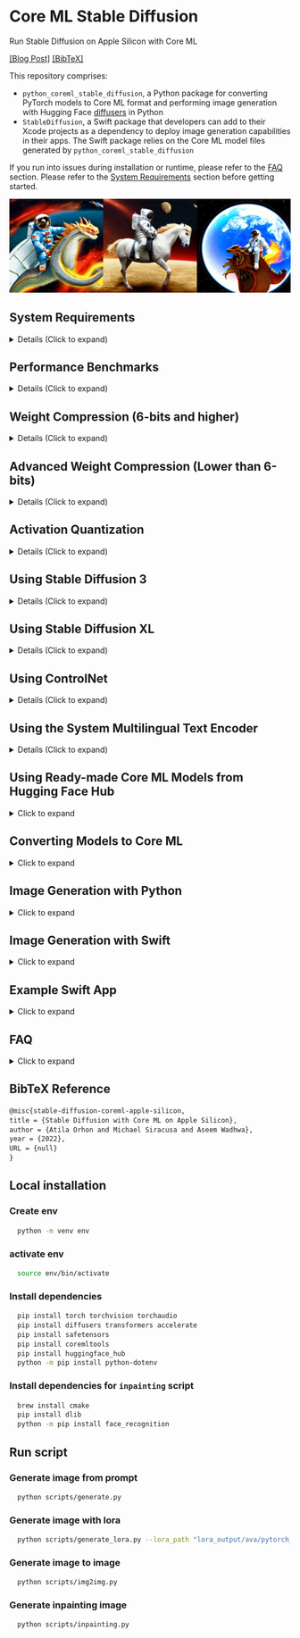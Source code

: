 # Core ML Stable Diffusion

Run Stable Diffusion on Apple Silicon with Core ML

[\[Blog Post\]](https://machinelearning.apple.com/research/stable-diffusion-coreml-apple-silicon) [\[BibTeX\]](#bibtex)

This repository comprises:

- `python_coreml_stable_diffusion`, a Python package for converting PyTorch models to Core ML format and performing
  image generation with Hugging Face [diffusers](https://github.com/huggingface/diffusers) in Python
- `StableDiffusion`, a Swift package that developers can add to their Xcode projects as a dependency to deploy image
  generation capabilities in their apps. The Swift package relies on the Core ML model files generated by
  `python_coreml_stable_diffusion`

If you run into issues during installation or runtime, please refer to the [FAQ](#faq) section. Please refer to
the [System Requirements](#system-requirements) section before getting started.

<img src="assets/readme_reel.png">

## <a name="system-requirements"></a> System Requirements

<details>
  <summary> Details (Click to expand) </summary>

Model Conversion:

 macOS | Python | coremltools |
:-----:|:------:|:-----------:|
 13.1  |  3.8   |     7.0     |

Project Build:

 macOS | Xcode | Swift |
:-----:|:-----:|:-----:|
 13.1  | 14.3  |  5.8  |

Target Device Runtime:

 macOS | iPadOS, iOS |
:-----:|:-----------:|
 13.1  |    16.2     |

Target Device Runtime ([With Memory Improvements](#compression-6-bits-and-higher)):

 macOS | iPadOS, iOS |
:-----:|:-----------:|
 14.0  |    17.0     |

Target Device Hardware Generation:

 Mac | iPad | iPhone |
:---:|:----:|:------:|
 M1  |  M1  |  A14   |

</details>

## <a name="performance-benchmark"></a> Performance Benchmarks

<details>
  <summary> Details (Click to expand) </summary>


[`stabilityai/stable-diffusion-2-1-base`](https://huggingface.co/apple/coreml-stable-diffusion-2-1-base) (512x512)

| Device            | `--compute-unit` | `--attention-implementation` | End-to-End Latency (s) | Diffusion Speed (iter/s) |
|-------------------|------------------|------------------------------|------------------------|--------------------------|
| iPhone 12 Mini    | `CPU_AND_NE`     | `SPLIT_EINSUM_V2`            | 18.5*                  | 1.44                     |
| iPhone 12 Pro Max | `CPU_AND_NE`     | `SPLIT_EINSUM_V2`            | 15.4                   | 1.45                     |
| iPhone 13         | `CPU_AND_NE`     | `SPLIT_EINSUM_V2`            | 10.8*                  | 2.53                     |
| iPhone 13 Pro Max | `CPU_AND_NE`     | `SPLIT_EINSUM_V2`            | 10.4                   | 2.55                     |
| iPhone 14         | `CPU_AND_NE`     | `SPLIT_EINSUM_V2`            | 8.6                    | 2.57                     |
| iPhone 14 Pro Max | `CPU_AND_NE`     | `SPLIT_EINSUM_V2`            | 7.9                    | 2.69                     |
| iPad Pro (M1)     | `CPU_AND_NE`     | `SPLIT_EINSUM_V2`            | 11.2                   | 2.19                     |
| iPad Pro (M2)     | `CPU_AND_NE`     | `SPLIT_EINSUM_V2`            | 7.0                    | 3.07                     |

<details>
  <summary> Details (Click to expand) </summary>

- This benchmark was conducted by Apple and Hugging Face using public beta versions of iOS 17.0, iPadOS 17.0 and macOS
  14.0 Seed 8 in August 2023.
- The performance data was collected using the `benchmark` branch of
  the [Diffusers app](https://github.com/huggingface/swift-coreml-diffusers)
- Swift code is not fully optimized, introducing up to ~10% overhead unrelated to Core ML model execution.
- The median latency value across 5 back-to-back end-to-end executions are reported
- The image generation procedure follows the standard configuration: 20 inference steps, 512x512 output image
  resolution, 77 text token sequence length, classifier-free guidance (batch size of 2 for unet).
- The actual prompt length does not impact performance because the Core ML model is converted with a static shape that
  computes the forward pass for all of the 77 elements (`tokenizer.model_max_length`) in the text token sequence
  regardless of the actual length of the input text.
- Weights are compressed to 6 bit precision. Please refer to [this section](#compression-6-bits-and-higher) for details.
- Activations are in float16 precision for both the GPU and the Neural Engine.
- `*` indicates that
  the [reduceMemory](https://github.com/apple/ml-stable-diffusion/blob/main/swift/StableDiffusion/pipeline/StableDiffusionPipeline.swift#L91)
  option was enabled which loads and unloads models just-in-time to avoid memory shortage. This added up to 2 seconds to
  the end-to-end latency.
- In the benchmark table, we report the best performing `--compute-unit` and `--attention-implementation` values per
  device. The former does not modify the Core ML model and can be applied during runtime. The latter modifies the Core
  ML model. Note that the best performing compute unit is model version and hardware-specific.
- Note that the performance optimizations in this repository (e.g. `--attention-implementation`) are generally
  applicable to Transformers and not customized to Stable Diffusion. Better performance may be observed upon custom
  kernel tuning. Therefore, these numbers do not represent **peak** HW capability.
- Performance may vary across different versions of Stable Diffusion due to architecture changes in the model itself.
  Each reported number is specific to the model version mentioned in that context.
- Performance may vary due to factors like increased system load from other applications or suboptimal device thermal
  state.

</details>


[`stabilityai/stable-diffusion-xl-base-1.0-ios`](https://huggingface.co/apple/coreml-stable-diffusion-xl-base-ios) (
768x768)

| Device            | `--compute-unit` | `--attention-implementation` | End-to-End Latency (s) | Diffusion Speed (iter/s) |
|-------------------|------------------|------------------------------|------------------------|--------------------------|
| iPhone 12 Pro     | `CPU_AND_NE`     | `SPLIT_EINSUM`               | 116*                   | 0.50                     |
| iPhone 13 Pro Max | `CPU_AND_NE`     | `SPLIT_EINSUM`               | 86*                    | 0.68                     |
| iPhone 14 Pro Max | `CPU_AND_NE`     | `SPLIT_EINSUM`               | 77*                    | 0.83                     |
| iPhone 15 Pro Max | `CPU_AND_NE`     | `SPLIT_EINSUM`               | 31                     | 0.85                     |
| iPad Pro (M1)     | `CPU_AND_NE`     | `SPLIT_EINSUM`               | 36                     | 0.69                     |
| iPad Pro (M2)     | `CPU_AND_NE`     | `SPLIT_EINSUM`               | 27                     | 0.98                     |

<details>
  <summary> Details (Click to expand) </summary>

- This benchmark was conducted by Apple and Hugging Face using iOS 17.0.2 and iPadOS 17.0.2 in September 2023.
- The performance data was collected using the `benchmark` branch of
  the [Diffusers app](https://github.com/huggingface/swift-coreml-diffusers)
- The median latency value across 5 back-to-back end-to-end executions are reported
- The image generation procedure follows this configuration: 20 inference steps, 768x768 output image resolution, 77
  text token sequence length, classifier-free guidance (batch size of 2 for unet).
- `Unet.mlmodelc` is compressed to 4.04 bit precision following
  the [Mixed-Bit Palettization](#compression-lower-than-6-bits) algorithm recipe
  published [here](https://huggingface.co/apple/coreml-stable-diffusion-mixed-bit-palettization/blob/main/recipes/stabilityai-stable-diffusion-xl-base-1.0_palettization_recipe.json)
- All models except for `Unet.mlmodelc` are compressed to 16 bit precision
- [madebyollin/sdxl-vae-fp16-fix](https://huggingface.co/madebyollin/sdxl-vae-fp16-fix)
  by [@madebyollin](https://github.com/madebyollin) was used as the source PyTorch model for `VAEDecoder.mlmodelc` in
  order to enable float16 weight and activation quantization for the VAE model.
- `--attention-implementation SPLIT_EINSUM` is chosen in lieu of `SPLIT_EINSUM_V2` due to the prohibitively long
  compilation time of the latter
- `*` indicates that
  the [reduceMemory](https://github.com/apple/ml-stable-diffusion/blob/main/swift/StableDiffusion/pipeline/StableDiffusionPipeline.swift#L91)
  option was enabled which loads and unloads models just-in-time to avoid memory shortage. This added significant
  overhead to the end-to-end latency. Note that end-to-end latency difference between `iPad Pro (M1)` and
  `iPhone 13 Pro Max` despite identical diffusion speed.
- The actual prompt length does not impact performance because the Core ML model is converted with a static shape that
  computes the forward pass for all of the 77 elements (`tokenizer.model_max_length`) in the text token sequence
  regardless of the actual length of the input text.
- In the benchmark table, we report the best performing `--compute-unit` and `--attention-implementation` values per
  device. The former does not modify the Core ML model and can be applied during runtime. The latter modifies the Core
  ML model. Note that the best performing compute unit is model version and hardware-specific.
- Note that the performance optimizations in this repository (e.g. `--attention-implementation`) are generally
  applicable to Transformers and not customized to Stable Diffusion. Better performance may be observed upon custom
  kernel tuning. Therefore, these numbers do not represent **peak** HW capability.
- Performance may vary across different versions of Stable Diffusion due to architecture changes in the model itself.
  Each reported number is specific to the model version mentioned in that context.
- Performance may vary due to factors like increased system load from other applications or suboptimal device thermal
  state.

</details>



[`stabilityai/stable-diffusion-xl-base-1.0`](https://huggingface.co/apple/coreml-stable-diffusion-xl-base) (1024x1024)

| Device                | `--compute-unit` | `--attention-implementation` | End-to-End Latency (s) | Diffusion Speed (iter/s) |
|-----------------------|------------------|------------------------------|------------------------|--------------------------|
| MacBook Pro (M1 Max)  | `CPU_AND_GPU`    | `ORIGINAL`                   | 46                     | 0.46                     |
| MacBook Pro (M2 Max)  | `CPU_AND_GPU`    | `ORIGINAL`                   | 37                     | 0.57                     |
| Mac Studio (M1 Ultra) | `CPU_AND_GPU`    | `ORIGINAL`                   | 25                     | 0.89                     |
| Mac Studio (M2 Ultra) | `CPU_AND_GPU`    | `ORIGINAL`                   | 20                     | 1.11                     |

<details>
  <summary> Details (Click to expand) </summary>

- This benchmark was conducted by Apple and Hugging Face using public beta versions of iOS 17.0, iPadOS 17.0 and macOS
  14.0 in July 2023.
- The performance data was collected by running the `StableDiffusion` Swift pipeline.
- The median latency value across 3 back-to-back end-to-end executions are reported
- The image generation procedure follows the standard configuration: 20 inference steps, 1024x1024 output image
  resolution, classifier-free guidance (batch size of 2 for unet).
- Weights and activations are in float16 precision
- Performance may vary across different versions of Stable Diffusion due to architecture changes in the model itself.
  Each reported number is specific to the model version mentioned in that context.
- Performance may vary due to factors like increased system load from other applications or suboptimal device thermal
  state. Given these factors, we do not report sub-second variance in latency.

</details>
</details>

## <a name="compression-6-bits-and-higher"></a> Weight Compression (6-bits and higher)

<details>
  <summary> Details (Click to expand) </summary>

coremltools-7.0 supports advanced weight compression techniques
for [pruning](https://coremltools.readme.io/v7.0/docs/pruning), [palettization](https://coremltools.readme.io/v7.0/docs/palettization-overview)
and [linear 8-bit quantization](https://coremltools.readme.io/v7.0/docs/quantization-aware-training). For these
techniques, `coremltools.optimize.torch.*` includes APIs that require fine-tuning to maintain accuracy at higher
compression rates whereas `coremltools.optimize.coreml.*` includes APIs that are applied post-training and are
data-free.

We demonstrate how
data-free [post-training palettization](https://coremltools.readme.io/v7.0/docs/post-training-palettization) implemented
in `coremltools.optimize.coreml.palettize_weights` enables us to achieve greatly improved performance for Stable
Diffusion on mobile devices. This API implements the [Fast Exact k-Means](https://arxiv.org/abs/1701.07204) algorithm
for optimal weight clustering which yields more accurate palettes. Using `--quantize-nbits {2,4,6,8}`
during [conversion](#converting-models-to-coreml) is going to apply this compression to the unet and text_encoder
models.

For best results, we
recommend [training-time palettization](https://coremltools.readme.io/v7.0/docs/training-time-palettization):
`coremltools.optimize.torch.palettization.DKMPalettizer` if fine-tuning your model is feasible. This API implements
the [Differentiable k-Means (DKM)](https://machinelearning.apple.com/research/differentiable-k-means) learned
palettization algorithm. In this exercise, we stick to post-training palettization for the sake of simplicity and ease
of reproducibility.

The Neural Engine is capable of accelerating models with low-bit palettization: 1, 2, 4, 6 or 8 bits. With iOS 17 and
macOS 14, compressed weights for Core ML models can be just-in-time decompressed during runtime (as opposed to
ahead-of-time decompression upon load) to match the precision of activation tensors. This yields significant memory
savings and enables models to run on devices with smaller RAM (e.g. iPhone 12 Mini). In addition, compressed weights are
faster to fetch from memory which reduces the latency of memory bandwidth-bound layers. The just-in-time decompression
behavior depends on the compute unit, layer type and hardware generation.

| Weight Precision |  `--compute-unit`  | [`stabilityai/stable-diffusion-2-1-base`](https://huggingface.co/apple/coreml-stable-diffusion-2-1-base) generating *"a high quality photo of a surfing dog"* |
|:----------------:|:------------------:|---------------------------------------------------------------------------------------------------------------------------------------------------------------|
|      6-bit       | cpuAndNeuralEngine | <img src="assets/palette6_cpuandne_readmereel.png">                                                                                                           |
|      16-bit      | cpuAndNeuralEngine | <img src="assets/float16_cpuandne_readmereel.png">                                                                                                            |
|      16-bit      |     cpuAndGPU      | <img src="assets/float16_gpu_readmereel.png">                                                                                                                 |

Note that there are minor differences across 16-bit (float16) and 6-bit results. These differences are comparable to the
differences across float16 and float32 or differences across compute units as exemplified above. We recommend a minimum
of 6 bits for palettizing Stable Diffusion. Smaller number of bits (1, 2 and 4) will require either fine-tuning or
advanced palettization techniques such as [MBP](#compression-lower-than-6-bits).

Resources:

- [Core ML Tools Docs: Optimizing Models](https://coremltools.readme.io/v7.0/docs/optimizing-models)
- [WWDC23 Session Video: Use Core ML Tools for machine learning model compression](https://developer.apple.com/videos/play/wwdc2023/10047)

</details>

## <a name="compression-lower-than-6-bits"></a> Advanced Weight Compression (Lower than 6-bits)

<details>
  <summary> Details (Click to expand) </summary>

This section describes an advanced compression algorithm
called [Mixed-Bit Palettization (MBP)](https://huggingface.co/blog/stable-diffusion-xl-coreml#what-is-mixed-bit-palettization)
built on top of
the [Post-Training Weight Palettization tools](https://apple.github.io/coremltools/docs-guides/source/post-training-palettization.html)
and using
the [Weights Metadata API](https://apple.github.io/coremltools/docs-guides/source/mlmodel-utilities.html#get-weights-metadata)
from [coremltools](https://github.com/apple/coremltools).

MBP builds a per-layer "palettization recipe" by picking a suitable number of bits among the Neural Engine supported
bit-widths of 1, 2, 4, 6 and 8 in order to achieve the minimum average bit-width while maintaining a desired level of
signal strength. The signal strength is measured by comparing the compressed model's output to that of the original
float16 model. Given the same random seed and text prompts, PSNR between denoised latents is computed. The compression
rate will depend on the model version as well as the tolerance for signal loss (drop in PSNR) since this algorithm is
adaptive.

|                                       3.41-bit                                        |                                       4.50-bit                                        |                                       6.55-bit                                        |                                      16-bit (original)                                       |
|:-------------------------------------------------------------------------------------:|:-------------------------------------------------------------------------------------:|:-------------------------------------------------------------------------------------:|:--------------------------------------------------------------------------------------------:|
| <img src="assets/mbp/a_high_quality_photo_of_a_surfing_dog.7667.final_3.41-bits.png"> | <img src="assets/mbp/a_high_quality_photo_of_a_surfing_dog.7667.final_4.50-bits.png"> | <img src="assets/mbp/a_high_quality_photo_of_a_surfing_dog.7667.final_6.55-bits.png"> | <img src="assets/mbp/a_high_quality_photo_of_a_surfing_dog.7667.final_float16_original.png"> |

For example, the original
float16 [stabilityai/stable-diffusion-xl-base-1.0](https://huggingface.co/stabilityai/stable-diffusion-xl-base-1.0)
model has an ~82 dB signal strength. Naively
applying [linear 8-bit quantization](https://coremltools.readme.io/docs/data-free-quantization) to the Unet model drops
the signal to ~65 dB. Instead, applying MBP yields an average of 2.81-bits quantization while maintaining a signal
strength of ~67 dB. This technique generally yields better results compared to using `--quantize-nbits` during model
conversion but requires a "pre-analysis" run that takes up to a few hours on a single GPU (`mps` or `cuda`).

Here is the signal strength (PSNR in dB) versus model size reduction (% of float16 size) for
`stabilityai/stable-diffusion-xl-base-1.0`. The `{1,2,4,6,8}-bit` curves are generated by progressively palettizing more
layers using a palette with fixed number of bits. The layers were ordered in ascending order of their isolated impact to
end-to-end signal strength so the cumulative compression's impact is delayed as much as possible. The mixed-bit curve is
based on falling back to a higher number of bits as soon as a layer's isolated impact to end-to-end signal integrity
drops below a threshold. Note that all curves based on palettization outperform linear 8-bit quantization at the same
model size except for 1-bit.

<img src="assets/mbp/stabilityai_stable-diffusion-xl-base-1.0_psnr_vs_size.png" width="640">

Here are the steps for applying this technique on another model version:

**Step 1:** Run the pre-analysis script to generate "recipes" with varying signal strength:

```python
python - m
python_coreml_stable_diffusion.mixed_bit_compression_pre_analysis - -model - version < model - version > -o < output - dir >
```

For popular base models, you may find the pre-computed pre-analysis
results [here](https://huggingface.co/apple/coreml-stable-diffusion-mixed-bit-palettization/tree/main/recipes).
Fine-tuned models models are likely to honor the recipes of their corresponding base models but this is untested.

**Step 2:** The resulting JSON file from Step 1 will list "baselines", e.g.:

```json
{
  "model_version": "stabilityai/stable-diffusion-xl-base-1.0",
  "baselines": {
    "original": 82.2,
    "linear_8bit": 66.025,
    "recipe_6.55_bit_mixedpalette": 79.9,
    "recipe_5.52_bit_mixedpalette": 78.2,
    "recipe_4.89_bit_mixedpalette": 76.8,
    "recipe_4.41_bit_mixedpalette": 75.5,
    "recipe_4.04_bit_mixedpalette": 73.2,
    "recipe_3.67_bit_mixedpalette": 72.2,
    "recipe_3.32_bit_mixedpalette": 71.4,
    "recipe_3.19_bit_mixedpalette": 70.4,
    "recipe_3.08_bit_mixedpalette": 69.6,
    "recipe_2.98_bit_mixedpalette": 68.6,
    "recipe_2.90_bit_mixedpalette": 67.8,
    "recipe_2.83_bit_mixedpalette": 67.0,
    "recipe_2.71_bit_mixedpalette": 66.3
  }
}
```

Among these baselines, select a recipe based on your desired signal strength. We recommend palettizing to ~4 bits
depending on the use case even if the signal integrity for lower bit values are higher than the linear 8-bit
quantization baseline.

Finally, apply the selected recipe to the float16 Core ML model as follows:

```python
python - m
python_coreml_stable_diffusion.mixed_bit_compression_apply - -mlpackage - path < path - to - float16 - unet - mlpackage > -o < output - dir > --pre - analysis - json - path < path - to - -pre - analysis - json > --selected - recipe < selected - recipe - string - key >
```

An example `<selected-recipe-string-key>` would be `"recipe_4.50_bit_mixedpalette"` which achieves an average of
4.50-bits compression (compressed from ~5.2GB to ~1.46GB for SDXL). Please note that signal strength does not directly
map to image-text alignment. Always verify that your MBP-compressed model variant is accurately generating images for
your test prompts.

</details>

## <a name="activation-quant"></a> Activation Quantization

<details>
  <summary> Details (Click to expand) </summary>

On newer hardware with A17 Pro or M4 chips, such as the iPhone 15 Pro, quantizing both activations and weight to int8
can leverage optimized compute on the Neural Engine which can be used to improve runtime latency in compute-bound
models.

In this section, we demonstrate how to
apply [Post Training Activation Quantization](https://apple.github.io/coremltools/docs-guides/source/opt-quantization-algos.html#post-training-data-calibration-activation-quantization),
using calibration data, on Stable Diffusion UNet model.

Similar to Mixed-Bit Palettization (MBP)
described [above](#a-namecompression-lower-than-6-bitsa-advanced-weight-compression-lower-than-6-bits), first, a
per-layer analysis is run to determine which intermediate activations are more sensitive to 8-bit compression.
Less sensitive layers are weight and activation quantized (W8A8), whereas more sensitive layers are only weight
quantized (W8A16).

Here are the steps for applying this technique:

**Step 1:** Generate calibration data

```python
python - m
python_coreml_stable_diffusion.activation_quantization - -model - version < model - version > --generate - calibration - data - o < output - dir >
```

A set of calibration text prompts are run through StableDiffusionPipeline and UNet model inputs are recorded and stored
as pickle files in `calibration_data_<model-version>` folder inside specified output directory.

**Step 2:** Run layer-wise sensitivity analysis

```python
python - m
python_coreml_stable_diffusion.activation_quantization - -model - version < model - version > --layerwise - sensitivity - -calibration - nsamples < num - samples > -o < output - dir >
```

This will run the analysis on all Convolutional and Attention (Einsum) modules in the model.
For each module, a compressed version is generated by quantizing only that layer’s weights and activations.
Then the PSNR between the outputs of the compressed and original model is calculated, using the same random seed and
text prompts.

This analysis takes up to a few hours on a single GPU (cuda). The number of calibration samples used to quantize the
model can be reduced to speed up the process.

The resulting JSON file looks like this:

```json
{
  "conv": {
    "conv_in": 30.74,
    "down_blocks.0.attentions.0.proj_in": 38.93,
    "down_blocks.0.attentions.0.transformer_blocks.0.attn1.to_q": 48.15,
    "down_blocks.0.attentions.0.transformer_blocks.0.attn1.to_k": 50.13,
    "down_blocks.0.attentions.0.transformer_blocks.0.attn1.to_v": 45.70,
    "down_blocks.0.attentions.0.transformer_blocks.0.attn1.to_out.0": 39.56,
    ...
  },
  "einsum": {
    "down_blocks.0.attentions.0.transformer_blocks.0.attn1.einsum": 25.34,
    "down_blocks.0.attentions.0.transformer_blocks.0.attn2.einsum": 31.76,
    "down_blocks.0.attentions.1.transformer_blocks.0.attn1.einsum": 23.40,
    "down_blocks.0.attentions.1.transformer_blocks.0.attn2.einsum": 31.56,
    ...
  },
  "model_version": "stabilityai/stable-diffusion-2-1-base"
}
```

**Step 3:** Generate quantized model

Using calibration data and layer-wise sensitivity the quantized CoreML model can be generated as follows:

```python
python - m
python_coreml_stable_diffusion.activation_quantization - -model - version < model - version > --quantize - pytorch - -conv - psnr
38 - -attn - psnr
26 - o < output - dir >
```

The PSNR thresholds determine which layers will be activation quantized. This number can be tuned to trade-off between
output quality and inference latency.

</details>

## <a name="using-stable-diffusion-3"></a> Using Stable Diffusion 3

<details>
  <summary> Details (Click to expand) </summary>

### Model Conversion

Stable Diffusion 3 uses some new and some old models to run. For the text encoders, the conversion can be done using a
similar command as before with the `--sd3-version` flag.

```bash
python -m python_coreml_stable_diffusion.torch2coreml --model-version stabilityai/stable-diffusion-3-medium --bundle-resources-for-swift-cli --convert-text-encoder --sd3-version -o <output-dir>
```

For the new models (MMDiT, a new VAE with 16 channels, and the T5 text encoder), there are a number of new CLI flags
that utilize the [DiffusionKit](https://www.github.com/argmaxinc/DiffusionKit) repo:

- `--sd3-version`: Indicates to the converter to treat this as a Stable Diffusion 3 model
- `--convert-mmdit`: Convert the MMDiT model
- `--convert-vae-decoder`: Convert the new VAE model (this will use the 16 channel version if --sd3-version is set)
- `--include-t5`: Downloads and includes a pre-converted T5 text encoder in the conversion

e.g.:

```bash
python -m python_coreml_stable_diffusion.torch2coreml --model-version stabilityai/stable-diffusion-3-medium --bundle-resources-for-swift-cli --convert-vae-decoder --convert-mmdit  --include-t5 --sd3-version -o <output-dir>
```

To convert the full pipeline with at 1024x1024 resolution, the following command may be used:

```bash
python -m python_coreml_stable_diffusion.torch2coreml --model-version stabilityai/stable-diffusion-3-medium --bundle-resources-for-swift-cli --convert-text-encoder --convert-vae-decoder --convert-mmdit --include-t5 --sd3-version --latent-h 128 --latent-w 128 -o <output-dir>
```

Keep in mind that the MMDiT model is quite large and will require increasingly more memory and time to convert as the
latent resolution increases.

Also note that currently the MMDiT model requires fp32 and therefore only supports `CPU_AND_GPU` compute units and
`ORIGINAL` attention implementation (the default for this pipeline).

### Swift Inference

Swift inference for Stable Diffusion 3 is similar to the previous versions. The only difference is that the `--sd3` flag
should be used to indicate that the model is a Stable Diffusion 3 model.

```bash
swift run StableDiffusionSample <prompt> --resource-path <output-mlpackages-directory/Resources> --output-path <output-dir> --compute-units cpuAndGPU --sd3
```

</details>

## <a name="using-stable-diffusion-xl"></a> Using Stable Diffusion XL

<details>
  <summary> Details (Click to expand) </summary>

### Model Conversion

e.g.:

```bash
python -m python_coreml_stable_diffusion.torch2coreml --convert-unet --convert-vae-decoder --convert-text-encoder --xl-version --model-version stabilityai/stable-diffusion-xl-base-1.0 --refiner-version stabilityai/stable-diffusion-xl-refiner-1.0 --bundle-resources-for-swift-cli --attention-implementation {ORIGINAL,SPLIT_EINSUM} -o <output-dir>
```

- `--xl-version`: Additional argument to pass to the conversion script when specifying an XL model
- `--refiner-version`: Additional argument to pass to the conversion script when specifying an XL refiner model,
  required
  for ["Ensemble of Expert Denoisers"](https://huggingface.co/docs/diffusers/main/en/api/pipelines/stable_diffusion/stable_diffusion_xl#1-ensemble-of-expert-denoisers)
  inference.
- `--attention-implementation`: `ORIGINAL` is recommended for `cpuAndGPU` for deployment on Mac
- `--attention-implementation`: `SPLIT_EINSUM` is recommended for `cpuAndNeuralEngine` for deployment on iPhone & iPad
- `--attention-implementation`: `SPLIT_EINSUM_V2` is not recommended for Stable Diffusion XL because of prohibitively
  long compilation time
- **Tip:** Adding `--latent-h 96 --latent-w 96` is recommended for iOS and iPadOS deployment which leads to 768x768
  generation as opposed to the default 1024x1024.
- **Tip:** Due to known float16 overflow issues in the original Stable Diffusion XL
  VAE, [the model conversion script enforces float32 precision](https://github.com/apple/ml-stable-diffusion/blob/main/python_coreml_stable_diffusion/torch2coreml.py#L486).
  Using a custom VAE version such
  as [madebyollin/sdxl-vae-fp16-fix](https://huggingface.co/madebyollin/sdxl-vae-fp16-fix)
  by [@madebyollin](https://github.com/madebyollin) via `--custom-vae-version madebyollin/sdxl-vae-fp16-fix` will
  restore the default float16 precision for VAE.

### Swift Inference

```bash
swift run StableDiffusionSample <prompt> --resource-path <output-mlpackages-directory/Resources> --output-path <output-dir> --compute-units {cpuAndGPU,cpuAndNeuralEngine} --xl
```

- Only the `base` model is required, `refiner` model is optional and will be used by default if provided in the resource
  directory
- ControlNet for XL is not yet supported

### Python Inference

```bash
python -m python_coreml_stable_diffusion.pipeline --prompt <prompt> --compute-unit {CPU_AND_GPU,CPU_AND_NE} -o <output-dir> -i <output-mlpackages-directory/Resources> --model-version stabilityai/stable-diffusion-xl-base-1.0
```

- `refiner` model is not yet supported
- ControlNet for XL is not yet supported

</details>

## <a name="using-controlnet"></a> Using ControlNet

<details>
  <summary> Details (Click to expand) </summary>

Example results using the prompt *"a high quality photo of a surfing dog"* conditioned on the scribble (leftmost):

<img src="assets/controlnet_readme_reel.png">

[ControlNet](https://huggingface.co/lllyasviel/ControlNet) allows users to condition image generation with Stable
Diffusion on signals such as edge maps, depth maps, segmentation maps, scribbles and pose. Thanks
to [@ryu38's contribution](https://github.com/apple/ml-stable-diffusion/pull/153), both the Python CLI and the Swift
package support ControlNet models. Please refer to [this section](#converting-models-to-coreml) for details on setting
up Stable Diffusion with ControlNet.

Note that ControlNet is not yet supported for Stable Diffusion XL.

</details>

## <a name="system-multilingual-text-encoder"></a> Using the System Multilingual Text Encoder

<details>
  <summary> Details (Click to expand) </summary>

With iOS 17 and macOS 14, `NaturalLanguage` framework introduced
the [NLContextualEmbedding](https://developer.apple.com/documentation/naturallanguage/nlcontextualembedding) which
provides Transformer-based textual embeddings for Latin (20 languages), Cyrillic (4 languages) and CJK (3 languages)
scripts. The WWDC23 session
titled [Explore Natural Language multilingual models](https://developer.apple.com/videos/play/wwdc2023/10042)
demonstrated how this powerful new model can be used by developers to train downstream tasks such as multilingual image
generation with Stable Diffusion.

The code to reproduce this demo workflow is made available in this repository. There are several ways in which this
workflow can be implemented. Here is an example:

**Step 1:** Curate an image-text dataset with the desired languages.

**Step 2:** Pre-compute the NLContextualEmbedding values and replace the text strings with these embedding vectors in
your dataset.

**Step 3:** Fine-tune a base model from Hugging Face Hub that is compatible with
the [StableDiffusionPipeline](https://huggingface.co/docs/diffusers/api/pipelines/stable_diffusion/overview) by using
your new dataset and replacing the default text_encoder with your pre-computed NLContextualEmbedding values.

**Step 4:** In order to be able to swap the text_encoder of a base model without training new layers, the base model's
`text_encoder.hidden_size` must match that of NLContextualEmbedding. If it doesn't, you will need to train a linear
projection layer to map between the two dimensionalities. After fine-tuning, this linear layer should be converted to
CoreML as follows:

```shell
python -m python_coreml_stable_diffusion.multilingual_projection --input-path <path-to-projection-torchscript> --output-dir <output-dir>
```

The command above will yield a `MultilingualTextEncoderProjection.mlmodelc` file under `--output-dir` and this should be
colocated with the rest of the Core ML model assets that were generated through `--bundle-resources-for-swift-cli`.

**Step 5:** The multilingual system text encoder can now be invoked by setting `useMultilingualTextEncoder` to true when
initializing a pipeline or setting `--use-multilingual-text-encoder` in the CLI. Note that the model assets are
distributed over-the-air so the first invocation will trigger asset downloads which is less than 100MB.

Resources:

- [WWDC23 Session Video: Explore Natural Language multilingual models](https://developer.apple.com/videos/play/wwdc2023/10042)
- [NLContextualEmbedding API Documentation](https://developer.apple.com/documentation/naturallanguage/nlcontextualembedding)

</details>

## <a name="using-converted-weights"></a> Using Ready-made Core ML Models from Hugging Face Hub

<details>
  <summary> Click to expand </summary>

🤗 Hugging Face ran the [conversion procedure](#converting-models-to-coreml) on the following models and made the Core ML
weights publicly available on the Hub. If you would like to convert a version of Stable Diffusion that is not already
available on the Hub, please refer to the [Converting Models to Core ML](#converting-models-to-coreml).

* 6-bit quantized models (suitable for iOS 17 and macOS 14):
    - [`CompVis/stable-diffusion-v1-4`](https://huggingface.co/apple/coreml-stable-diffusion-1-4-palettized)
    - [`runwayml/stable-diffusion-v1-5`](https://huggingface.co/apple/coreml-stable-diffusion-v1-5-palettized)
    - [`stabilityai/stable-diffusion-2-base`](https://huggingface.co/apple/coreml-stable-diffusion-2-base-palettized)
    - [
      `stabilityai/stable-diffusion-2-1-base`](https://huggingface.co/apple/coreml-stable-diffusion-2-1-base-palettized)

* Mixed-bit quantized models

- [
  `stabilityai/stable-diffusion-xl-base-1.0`](https://huggingface.co/apple/coreml-stable-diffusion-mixed-bit-palettization)
- [`stabilityai/stable-diffusion-xl-base-1.0-ios`](https://huggingface.co/apple/coreml-stable-diffusion-xl-base-ios)

* Uncompressed models:
    - [`CompVis/stable-diffusion-v1-4`](https://huggingface.co/apple/coreml-stable-diffusion-v1-4)
    - [`runwayml/stable-diffusion-v1-5`](https://huggingface.co/apple/coreml-stable-diffusion-v1-5)
    - [`stabilityai/stable-diffusion-2-base`](https://huggingface.co/apple/coreml-stable-diffusion-2-base)
    - [`stabilityai/stable-diffusion-2-1-base`](https://huggingface.co/apple/coreml-stable-diffusion-2-1-base)
    - [`stabilityai/stable-diffusion-xl-base-1.0`](https://huggingface.co/apple/coreml-stable-diffusion-xl-base)
    - [
      `stabilityai/stable-diffusion-xl-{base+refiner}-1.0`](https://huggingface.co/apple/coreml-stable-diffusion-xl-base-with-refiner)
    - [`stabilityai/stable-diffusion-3-medium`](https://huggingface.co/stabilityai/stable-diffusion-3-medium)

If you want to use any of those models you may download the weights and proceed
to [generate images with Python](#image-generation-with-python) or [Swift](#image-generation-with-swift).

There are several variants in each model repository. You may clone the whole repos using `git` and `git lfs` to download
all variants, or selectively download the ones you need.

To clone the repos using `git`, please follow this process:

**Step 1:** Install the `git lfs` extension for your system.

`git lfs` stores large files outside the main git repo, and it downloads them from the appropriate server after you
clone or checkout. It is available in most package managers, check [the installation page](https://git-lfs.com) for
details.

**Step 2:** Enable `git lfs` by running this command once:

```bash
git lfs install
```

**Step 3:** Use `git clone` to download a copy of the repo that includes all model variants. For Stable Diffusion
version 1.4, you'd issue the following command in your terminal:

```bash
git clone https://huggingface.co/apple/coreml-stable-diffusion-v1-4
```

If you prefer to download specific variants instead of cloning the repos, you can use the `huggingface_hub` Python
library. For example, to do generation in Python using the `ORIGINAL` attention implementation (
read [this section](#converting-models-to-coreml) for details), you could use the following helper code:

```Python
from huggingface_hub import snapshot_download
from pathlib import Path

repo_id = "apple/coreml-stable-diffusion-v1-4"
variant = "original/packages"

model_path = Path("./models") / (repo_id.split("/")[-1] + "_" + variant.replace("/", "_"))
snapshot_download(repo_id, allow_patterns=f"{variant}/*", local_dir=model_path, local_dir_use_symlinks=False)
print(f"Model downloaded at {model_path}")
```

`model_path` would be the path in your local filesystem where the checkpoint was saved. Please, refer
to [this post](https://huggingface.co/blog/diffusers-coreml) for additional details.

</details>

## <a name="converting-models-to-coreml"></a> Converting Models to Core ML

<details>
  <summary> Click to expand </summary>

**Step 1:** Create a Python environment and install dependencies:

```bash
conda create -n coreml_stable_diffusion python=3.8 -y
conda activate coreml_stable_diffusion
cd /path/to/cloned/ml-stable-diffusion/repository
pip install -e .
```

**Step 2:** Log in to or register for your [Hugging Face account](https://huggingface.co), generate
a [User Access Token](https://huggingface.co/settings/tokens) and use this token to set up Hugging Face API access by
running `huggingface-cli login` in a Terminal window.

**Step 3:** Navigate to the version of Stable Diffusion that you would like to use
on [Hugging Face Hub](https://huggingface.co/models?search=stable-diffusion) and accept its Terms of Use. The default
model version is [CompVis/stable-diffusion-v1-4](https://huggingface.co/CompVis/stable-diffusion-v1-4). The model
version may be changed by the user as described in the next step.

**Step 4:** Execute the following command from the Terminal to generate Core ML model files (`.mlpackage`)

```shell
python -m python_coreml_stable_diffusion.torch2coreml --convert-unet --convert-text-encoder --convert-vae-decoder --convert-safety-checker --model-version <model-version-string-from-hub> -o <output-mlpackages-directory>
```

**WARNING:** This command will download several GB worth of PyTorch checkpoints from Hugging Face. Please ensure that
you are on Wi-Fi and have enough disk space.

This generally takes 15-20 minutes on an M1 MacBook Pro. Upon successful execution, the 4 neural network models that
comprise Stable Diffusion will have been converted from PyTorch to Core ML (`.mlpackage`) and saved into the specified
`<output-mlpackages-directory>`. Some additional notable arguments:

- `--model-version`: The model version name as published on
  the [Hugging Face Hub](https://huggingface.co/models?search=stable-diffusion)

- `--refiner-version`: The refiner version name as published on
  the [Hugging Face Hub](https://huggingface.co/models?search=stable-diffusion). This is optional and if specified, this
  argument will convert and bundle the refiner unet alongside the model unet.

- `--bundle-resources-for-swift-cli`: Compiles all 4 models and bundles them along with necessary resources for text
  tokenization into `<output-mlpackages-directory>/Resources` which should provided as input to the Swift package. This
  flag is not necessary for the diffusers-based Python
  pipeline. [However using these compiled models in Python will significantly speed up inference](https://apple.github.io/coremltools/docs-guides/source/model-prediction.html#why-use-a-compiled-model).

- `--quantize-nbits`: Quantizes the weights of unet and text_encoder models down to 2, 4, 6 or 8 bits using a globally
  optimal k-means clustering algorithm. By default all models are weight-quantized to 16 bits even if this argument is
  not specified. Please refer to [this section](#compression-6-bits-and-higher for details and further guidance on
  weight compression.

- `--chunk-unet`: Splits the Unet model in two approximately equal chunks (each with less than 1GB of weights) for
  mobile-friendly deployment. This is **required** for Neural Engine deployment on iOS and iPadOS if weights are not
  quantized to 6-bits or less (`--quantize-nbits {2,4,6}`). This is not required for macOS. Swift CLI is able to consume
  both the chunked and regular versions of the Unet model but prioritizes the former. Note that chunked unet is not
  compatible with the Python pipeline because Python pipeline is intended for macOS only.

- `--attention-implementation`: Defaults to `SPLIT_EINSUM` which is the implementation described
  in [Deploying Transformers on the Apple Neural Engine](https://machinelearning.apple.com/research/neural-engine-transformers).
  `--attention-implementation SPLIT_EINSUM_V2` yields 10-30% improvement for mobile devices, still targeting the Neural
  Engine. `--attention-implementation ORIGINAL` will switch to an alternative implementation that should be used for CPU
  or GPU deployment on some Mac devices. Please refer to the [Performance Benchmark](#performance-benchmark) section for
  further guidance.

- `--check-output-correctness`: Compares original PyTorch model's outputs to final Core ML model's outputs. This flag
  increases RAM consumption significantly so it is recommended only for debugging purposes.

- `--convert-controlnet`: Converts ControlNet models specified after this option. This can also convert multiple models
  if you specify like `--convert-controlnet lllyasviel/sd-controlnet-mlsd lllyasviel/sd-controlnet-depth`.

- `--unet-support-controlnet`: enables a converted UNet model to receive additional inputs from ControlNet. This is
  required for generating image with using ControlNet and saved with a different name, `*_control-unet.mlpackage`,
  distinct from normal UNet. On the other hand, this UNet model can not work without ControlNet. Please use normal UNet
  for just txt2img.

- `--unet-batch-one`: use a batch size of one for the unet, this is needed if you do not want to do classifier free
  guidance, i.e. using a `guidance-scale` of less than one.

- `--convert-vae-encoder`: not required for text-to-image applications. Required for image-to-image applications in
  order to map the input image to the latent space.

</details>

## <a name="image-generation-with-python"></a> Image Generation with Python

<details>
  <summary> Click to expand </summary>

Run text-to-image generation using the example Python pipeline based
on [diffusers](https://github.com/huggingface/diffusers):

```shell
python -m python_coreml_stable_diffusion.pipeline --prompt "a photo of an astronaut riding a horse on mars" -i <core-ml-model-directory> -o </path/to/output/image> --compute-unit ALL --seed 93
```

Please refer to the help menu for all available arguments: `python -m python_coreml_stable_diffusion.pipeline -h`. Some
notable arguments:

- `-i`: Should point to the `-o` directory from Step 4 of [Converting Models to Core ML](#converting-models-to-coreml)
  section from above. If you specified `--bundle-resources-for-swift-cli` during conversion, then use the resulting
  `Resources` folder (which holds the compiled `.mlmodelc`
  files). [The compiled models load much faster after first use](https://apple.github.io/coremltools/docs-guides/source/model-prediction.html#why-use-a-compiled-model).
- `--model-version`: If you overrode the default model version while converting models to Core ML, you will need to
  specify the same model version here.
- `--compute-unit`: Note that the most performant compute unit for this particular implementation may differ across
  different hardware. `CPU_AND_GPU` or `CPU_AND_NE` may be faster than `ALL`. Please refer to
  the [Performance Benchmark](#performance-benchmark) section for further guidance.
- `--scheduler`: If you would like to experiment with different schedulers, you may specify it here. For available
  options, please see the help menu. You may also specify a custom number of inference steps by `--num-inference-steps`
  which defaults to 50.
- `--controlnet`: ControlNet models specified with this option are used in image generation. Use this option in the
  format `--controlnet lllyasviel/sd-controlnet-mlsd lllyasviel/sd-controlnet-depth` and make sure to use
  `--controlnet-inputs` in conjunction.
- `--controlnet-inputs`: Image inputs corresponding to each ControlNet model. Please provide image paths in same order
  as models in `--controlnet`, for example: `--controlnet-inputs image_mlsd image_depth`.
- `--unet-batch-one`: Do not batch unet predictions for the prompt and negative prompt. This requires the unet has been
  converted with a batch size of one, see `--unet-batch-one` option in conversion script.

</details>

## <a name="image-gen-swift"></a> Image Generation with Swift

<details>
  <summary> Click to expand </summary>

### Example CLI Usage

```shell
swift run StableDiffusionSample "a photo of an astronaut riding a horse on mars" --resource-path <output-mlpackages-directory>/Resources/ --seed 93 --output-path </path/to/output/image>
```

The output will be named based on the prompt and random seed:
e.g. `</path/to/output/image>/a_photo_of_an_astronaut_riding_a_horse_on_mars.93.final.png`

Please use the `--help` flag to learn about batched generation and more.

### Example Library Usage

```swift
import StableDiffusion
...
let pipeline = try StableDiffusionPipeline(resourcesAt: resourceURL)
pipeline.loadResources()
let image = try pipeline.generateImages(prompt: prompt, seed: seed).first
```

On iOS, the `reduceMemory` option should be set to `true` when constructing `StableDiffusionPipeline`

### Swift Package Details

This Swift package contains two products:

- `StableDiffusion` library
- `StableDiffusionSample` command-line tool

Both of these products require the Core ML models and tokenization resources to be supplied. When specifying resources
via a directory path that directory must contain the following:

- `TextEncoder.mlmodelc` or `TextEncoder2.mlmodelc (text embedding model)
- `Unet.mlmodelc` or `UnetChunk1.mlmodelc` & `UnetChunk2.mlmodelc` (denoising autoencoder model)
- `VAEDecoder.mlmodelc` (image decoder model)
- `vocab.json` (tokenizer vocabulary file)
- `merges.text` (merges for byte pair encoding file)

Optionally, for image2image, in-painting, or similar:

- `VAEEncoder.mlmodelc` (image encoder model)

Optionally, it may also include the safety checker model that some versions of Stable Diffusion include:

- `SafetyChecker.mlmodelc`

Optionally, for the SDXL refiner:

- `UnetRefiner.mlmodelc` (refiner unet model)

Optionally, for ControlNet:

- `ControlledUNet.mlmodelc` or `ControlledUnetChunk1.mlmodelc` & `ControlledUnetChunk2.mlmodelc` (enabled to receive
  ControlNet values)
- `controlnet/` (directory containing ControlNet models)
    - `LllyasvielSdControlnetMlsd.mlmodelc` (for example, from lllyasviel/sd-controlnet-mlsd)
    - `LllyasvielSdControlnetDepth.mlmodelc` (for example, from lllyasviel/sd-controlnet-depth)
    - Other models you converted

Note that the chunked version of Unet is checked for first. Only if it is not present will the full `Unet.mlmodelc` be
loaded. Chunking is required for iOS and iPadOS and not necessary for macOS.

</details>

## <a name="swift-app"></a> Example Swift App

<details>
  <summary> Click to expand </summary>

🤗 Hugging Face created an [open-source demo app](https://github.com/huggingface/swift-coreml-diffusers) on top of this
library. It's written in native Swift and Swift UI, and runs on macOS, iOS and iPadOS. You can use the code as a
starting point for your app, or to see how to integrate this library in your own projects.

Hugging Face has made the app [available in the Mac App Store](https://apps.apple.com/app/diffusers/id1666309574?mt=12).

</details>

## <a name="faq"></a> FAQ

<details>
  <summary> Click to expand </summary>
<details>


<summary> <b> Q1: </b> <code> ERROR: Failed building wheel for tokenizers or error: can't find Rust compiler </code> </summary>

<b> A1: </b> Please review this [potential solution](https://github.com/huggingface/transformers/issues/2831#issuecomment-592724471).
</details>


<details>
<summary> <b> Q2: </b> <code> RuntimeError: {NSLocalizedDescription = "Error computing NN outputs." </code> </summary>

<b> A2: </b> There are many potential causes for this error. In this context, it is highly likely to be encountered when your system is under increased memory pressure from other applications. Reducing memory utilization of other applications is likely to help alleviate the issue.
</details>

<details>
<summary> <b> <a name="low-mem-conversion"></a> Q3: </b> My Mac has 8GB RAM and I am converting models to Core ML using the example command. The process is getting killed because of memory issues. How do I fix this issue? </summary>

<b> A3: </b>  In order to minimize the memory impact of the model conversion process, please execute the following command instead:

```bash
python -m python_coreml_stable_diffusion.torch2coreml --convert-vae-encoder --model-version <model-version-string-from-hub> -o <output-mlpackages-directory> && \
python -m python_coreml_stable_diffusion.torch2coreml --convert-vae-decoder --model-version <model-version-string-from-hub> -o <output-mlpackages-directory> && \
python -m python_coreml_stable_diffusion.torch2coreml --convert-unet --model-version <model-version-string-from-hub> -o <output-mlpackages-directory> && \
python -m python_coreml_stable_diffusion.torch2coreml --convert-text-encoder --model-version <model-version-string-from-hub> -o <output-mlpackages-directory> && \
python -m python_coreml_stable_diffusion.torch2coreml --convert-safety-checker --model-version <model-version-string-from-hub> -o <output-mlpackages-directory> &&
```

If you need `--chunk-unet`, you may do so in yet another independent command which will reuse the previously exported
Unet model and simply chunk it in place:

```bash
python -m python_coreml_stable_diffusion.torch2coreml --convert-unet --chunk-unet -o <output-mlpackages-directory>
```

</details>

<details>
<summary> <b> Q4: </b> My Mac has 8GB RAM, should image generation work on my machine? </summary>

<b> A4: </b> Yes! Especially the `--compute-unit CPU_AND_NE` option should work under reasonable system load from other applications. Note that part of the [Example Results](#example-results) were generated using an M2 MacBook Air with 8GB RAM.
</details>

<details>
<summary> <b> Q5: </b> Every time I generate an image using the Python pipeline, loading all the Core ML models takes 2-3 minutes. Is this expected? </summary>

<b> A5: </b> Both `.mlpackage` and `.mlmodelc` models are compiled (also known as "model preparation" in Core ML terms) upon first load when a specific compute unit is specified. `.mlpackage` does not cache this compiled asset so each model load retriggers this compilation which may take up to a few minutes. On the other hand, `.mlmodelc` files do cache this compiled asset and non-first load times are reduced to just a few seconds.

In order to benefit from compilation caching, you may use the `.mlmodelc` assets instead of `.mlpackage` assets in both
Swift (default) and Python (possible thanks to [@lopez-hector](https://github.com/lopez-hector)'
s [contribution](https://github.com/apple/ml-stable-diffusion/commit/f3a212491cf531dd88493c89ad3d98d016db407f)) image
generation pipelines.


</details>


<details>
<summary> <b> <a name="q-mobile-app"></a> Q6: </b> I want to deploy <code>StableDiffusion</code>, the Swift package, in my mobile app. What should I be aware of? </summary>

<b> A6: </b>The [Image Generation with Swift](#image-gen-swift) section describes the minimum SDK and OS versions as well as the device models supported by this package. We recommend carefully testing the package on the device with the least amount of RAM available among your deployment targets.

The image generation process in `StableDiffusion` can yield over 2 GB of peak memory during runtime depending on the
compute units selected. On iPadOS, we recommend using `.cpuAndNeuralEngine` in your configuration and the `reduceMemory`
option when constructing a `StableDiffusionPipeline` to minimize memory pressure.

If your app crashes during image generation, consider adding
the [Increased Memory Limit](https://developer.apple.com/documentation/bundleresources/entitlements/com_apple_developer_kernel_increased-memory-limit)
capability to inform the system that some of your app’s core features may perform better by exceeding the default app
memory limit on supported devices.

On iOS, depending on the iPhone model, Stable Diffusion model versions, selected compute units, system load and design
of your app, this may still not be sufficient to keep your apps peak memory under the limit. Please remember, because
the device shares memory between apps and iOS processes, one app using too much memory can compromise the user
experience across the whole device.

We **strongly recommend** compressing your models following the recipes
in [Advanced Weight Compression (Lower than 6-bits)](#compression-lower-than-6-bits) for iOS deployment. This reduces
the peak RAM usage by up to 75% (from 16-bit to 4-bit) while preserving model output quality.

</details>

<details>
<summary> <b> Q7: </b> How do I generate images with different resolutions using the same Core ML models? </summary>

<b> A7: </b> The current version of `python_coreml_stable_diffusion` does not support single-model multi-resolution out of the box. However, developers may fork this project and leverage the [flexible shapes](https://coremltools.readme.io/docs/flexible-inputs) support from coremltools to extend the `torch2coreml` script by using `coremltools.EnumeratedShapes`. Note that, while the `text_encoder` is agnostic to the image resolution, the inputs and outputs of `vae_decoder` and `unet` models are dependent on the desired image resolution.
</details>

<details>
<summary> <b> Q8: </b> Are the Core ML and PyTorch generated images going to be identical? </summary>

<b> A8: </b> If desired, the generated images across PyTorch and Core ML can be made approximately identical. However, it is not guaranteed by default. There are several factors that might lead to different images across PyTorch and Core ML:


  <b> 1. Random Number Generator Behavior </b>

The main source of potentially different results across PyTorch and Core ML is the Random Number
Generator ([RNG](https://en.wikipedia.org/wiki/Random_number_generation)) behavior. PyTorch and Numpy have different
sources of randomness. `python_coreml_stable_diffusion` generally relies on Numpy for RNG (e.g. latents initialization)
and `StableDiffusion` Swift Library reproduces this RNG behavior by default. However, PyTorch-based pipelines such as
Hugging Face `diffusers` relies on PyTorch's RNG behavior. Thanks to
@liuliu's [contributions](https://github.com/apple/ml-stable-diffusion/pull/124), one can match the PyTorch (CPU/GPU)
RNG behavior in Swift by specifying `--rng torch/cuda` which selects the `torchRNG/cudaRNG` mode.

  <b> 2. PyTorch </b>

*"Completely reproducible results are not guaranteed across PyTorch releases, individual commits, or different
platforms. Furthermore, results may not be reproducible between CPU and GPU executions, even when using identical
seeds."* ([source](https://pytorch.org/docs/stable/notes/randomness.html#reproducibility)).

  <b> 3. Model Function Drift During Conversion </b>

The difference in outputs across corresponding PyTorch and Core ML models is a potential cause. The signal integrity is
tested during the conversion process (enabled via `--check-output-correctness` argument to
`python_coreml_stable_diffusion.torch2coreml`) and it is verified to be above a
minimum [PSNR](https://en.wikipedia.org/wiki/Peak_signal-to-noise_ratio) value as tested on random inputs. Note that
this is simply a sanity check and does not guarantee this minimum PSNR across all possible inputs. Furthermore, the
results are not guaranteed to be identical when executing the same Core ML models across different compute units. This
is not expected to be a major source of difference as the sample visual results indicate
in [this section](#compression-6-bits-and-higher).

  <b> 4. Weights and Activations Data Type </b>

When quantizing models from float32 to lower-precision data types such as float16, the generated images
are [known to vary slightly](https://lambdalabs.com/blog/inference-benchmark-stable-diffusion) in semantics even when
using the same PyTorch model. Core ML models generated by coremltools have float16 weights and activations by
default [unless explicitly overridden](https://github.com/apple/coremltools/blob/main/coremltools/converters/_converters_entry.py#L256).
This is not expected to be a major source of difference.

</details>

<details>
<summary> <b> Q9: </b> The model files are very large, how do I avoid a large binary for my App? </summary>

<b> A9: </b> The recommended option is to prompt the user to download these assets upon first launch of the app. This keeps the app binary size independent of the Core ML models being deployed. Disclosing the size of the download to the user is extremely important as there could be data charges or storage impact that the user might not be comfortable with.

</details>

<details>
<summary> <b> Q10: </b>  <code> `Could not initialize NNPACK! Reason: Unsupported hardware`  </code> </summary>

<b> A10: </b> This warning is safe to ignore in the context of this repository.

</details>

<details>
<summary> <b> Q11: </b>  <code> TracerWarning: Converting a tensor to a Python boolean might cause the trace to be incorrect </code> </summary>

<b> A11: </b> This warning is safe to ignore in the context of this repository.
</details>

<details>
<summary> <b> Q12: </b>  <code> UserWarning: resource_tracker: There appear to be 1 leaked semaphore objects to clean up at shutdown </code> </summary>

<b> A12: </b> If this warning is printed right after <code> zsh: killed     python -m python_coreml_stable_diffusion.torch2coreml ... </code>, then it is highly likely that your Mac has run out of memory while converting models to Core ML. Please see [Q3](#low-mem-conversion) from above for the solution.

</details>

</details>

</details>

## <a name="bibtex"></a> BibTeX Reference

```latex
@misc{stable-diffusion-coreml-apple-silicon,
title = {Stable Diffusion with Core ML on Apple Silicon},
author = {Atila Orhon and Michael Siracusa and Aseem Wadhwa},
year = {2022},
URL = {null}
}
```

## Local installation

### Create env

```bash
  python -m venv env
```

### activate env
```bash
  source env/bin/activate
```

### Install dependencies

```bash
  pip install torch torchvision torchaudio
  pip install diffusers transformers accelerate
  pip install safetensors
  pip install coremltools
  pip install huggingface_hub
  python -m pip install python-dotenv
```

### Install dependencies for `inpainting` script

```bash
  brew install cmake
  pip install dlib
  python -m pip install face_recognition
```

## Run script

### Generate image from prompt
```bash
  python scripts/generate.py
```
### Generate image with lora
```bash
  python scripts/generate_lora.py --lora_path "lora_output/ava/pytorch_lora_weights.safetensors"
```

### Generate image to image
```bash
  python scripts/img2img.py
```
### Generate inpainting image
```bash
  python scripts/inpainting.py
```
